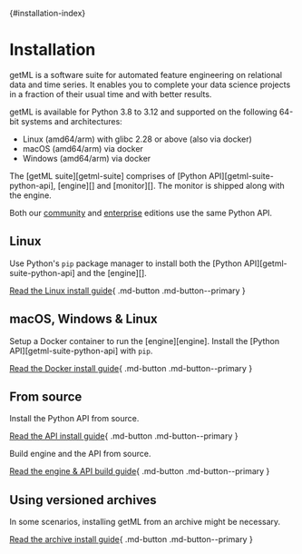 [](){#installation-index}
# Installation 

getML is a software suite for automated feature engineering on relational data and time series. It enables you to complete your data science projects in a fraction of their usual time and with better results. 

getML is available for Python 3.8 to 3.12 and supported on the following 64-bit systems and architectures:

- Linux (amd64/arm) with glibc 2.28 or above (also via docker)
- macOS (amd64/arm) via docker
- Windows (amd64/arm) via docker

The [getML suite][getml-suite] comprises of [Python API][getml-suite-python-api], [engine][] and [monitor][]. The monitor is shipped along with the engine. 

Both our [community](https://github.com/getml/getml-community) and [enterprise](../enterprise/benefits.md) editions use the same Python API. 


## Linux

Use Python's `pip` package manager to install both the [Python API][getml-suite-python-api] and the [engine][].

[Read the Linux install guide](packages/linux.md){ .md-button .md-button--primary }

## macOS, Windows & Linux

Setup a Docker container to run the [engine][engine]. Install the [Python API][getml-suite-python-api] with `pip`. 

[Read the Docker install guide](packages/Docker.md){ .md-button .md-button--primary }


## From source

Install the Python API from source.

[Read the API install guide](source/python-api.md){ .md-button .md-button--primary }

Build engine and the API from source.

[Read the engine & API build guide](source/build.md){ .md-button .md-button--primary }



## Using versioned archives

In some scenarios, installing getML from an archive might be necessary. 

[Read the archive install guide](packages/archive.md){ .md-button .md-button--primary }



